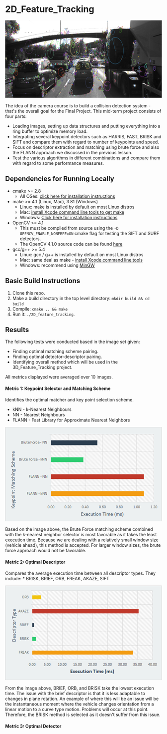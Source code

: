 # 2D_Feature_Tracking
<img src="images/keypoints.png" width="820" height="248" />

The idea of the camera course is to build a collision detection system - that's the overall goal for the Final Project. This mid-term project consists of four parts:

* Loading images, setting up data structures and putting everything into a ring buffer to optimize memory load. 
* Integrating several keypoint detectors such as HARRIS, FAST, BRISK and SIFT and compare them with regard to number of keypoints and speed. 
* Focus on descriptor extraction and matching using brute force and also the FLANN approach we discussed in the previous lesson. 
* Test the various algorithms in different combinations and compare them with regard to some performance measures. 

## Dependencies for Running Locally
* cmake >= 2.8
  * All OSes: [click here for installation instructions](https://cmake.org/install/)
* make >= 4.1 (Linux, Mac), 3.81 (Windows)
  * Linux: make is installed by default on most Linux distros
  * Mac: [install Xcode command line tools to get make](https://developer.apple.com/xcode/features/)
  * Windows: [Click here for installation instructions](http://gnuwin32.sourceforge.net/packages/make.htm)
* OpenCV >= 4.1
  * This must be compiled from source using the `-D OPENCV_ENABLE_NONFREE=ON` cmake flag for testing the SIFT and SURF detectors.
  * The OpenCV 4.1.0 source code can be found [here](https://github.com/opencv/opencv/tree/4.1.0)
* gcc/g++ >= 5.4
  * Linux: gcc / g++ is installed by default on most Linux distros
  * Mac: same deal as make - [install Xcode command line tools](https://developer.apple.com/xcode/features/)
  * Windows: recommend using [MinGW](http://www.mingw.org/)

## Basic Build Instructions

1. Clone this repo.
2. Make a build directory in the top level directory: `mkdir build && cd build`
3. Compile: `cmake .. && make`
4. Run it: `./2D_feature_tracking`.

## Results
The following tests were conducted based in the image set given:
* Finding optimal matching scheme pairing.
* Finding optimal detector-descriptor pairing.
* Identifying overall method which will be used in the 3D_Feature_Tracking project.

All metrics displayed were averaged over 10 images.

#### Metric 1: Keypoint Selector and Matching Scheme
Identifies the optimal matcher and key point selection scheme. 
* kNN - k-Nearest Neighbours
* NN - Nearest Neighbours
* FLANN - Fast Library for Approximate Nearest Neighbors 
<p align="center">
<img src="./results/222.png" alt="descriptor-matcher" style="zoom: 200%;"/>
</p>

Based on the image above, the Brute Force matching scheme combined with the k-nearest neighbor selector is most favorable as it takes the least execution time. Because we are dealing with a relatively small window size (vehicle ahead), this method is accepted. For larger window sizes, the brute force approach would not be favorable. 

#### Metric 2: Optimal Descriptor
Compares the average execution time between all descriptor types. They include:
	* BRISK, BRIEF, ORB, FREAK, AKAZE, SIFT
<p align="center">
<img src="./results/111.png" alt="descriptor" style="zoom: 200%;"/>
</p>

From the image above, BRIEF, ORB, and BRISK take the lowest execution time. The issue with the brief descriptor is that it is less adaptable to changes in plane rotation. An example of where this will be an issue will be the instantaneous moment where the vehicle changes orientation from a linear motion to a curve type motion. Problems will occur at this point. Therefore, the BRISK method is selected as it doesn't suffer from this issue.

#### Metric 3: Optimal Detector
